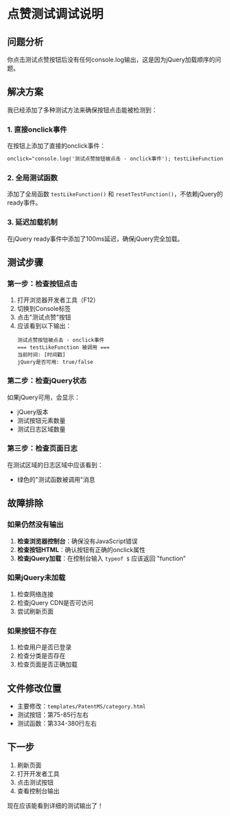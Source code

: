 # 点赞测试调试说明

## 问题分析
你点击测试点赞按钮后没有任何console.log输出，这是因为jQuery加载顺序的问题。

## 解决方案
我已经添加了多种测试方法来确保按钮点击能被检测到：

### 1. 直接onclick事件
在按钮上添加了直接的onclick事件：
```html
onclick="console.log('测试点赞按钮被点击 - onclick事件'); testLikeFunction();"
```

### 2. 全局测试函数
添加了全局函数 `testLikeFunction()` 和 `resetTestFunction()`，不依赖jQuery的ready事件。

### 3. 延迟加载机制
在jQuery ready事件中添加了100ms延迟，确保jQuery完全加载。

## 测试步骤

### 第一步：检查按钮点击
1. 打开浏览器开发者工具（F12）
2. 切换到Console标签
3. 点击"测试点赞"按钮
4. 应该看到以下输出：
   ```
   测试点赞按钮被点击 - onclick事件
   === testLikeFunction 被调用 ===
   当前时间: [时间戳]
   jQuery是否可用: true/false
   ```

### 第二步：检查jQuery状态
如果jQuery可用，会显示：
- jQuery版本
- 测试按钮元素数量
- 测试日志区域数量

### 第三步：检查页面日志
在测试区域的日志区域中应该看到：
- 绿色的"测试函数被调用"消息

## 故障排除

### 如果仍然没有输出
1. **检查浏览器控制台**：确保没有JavaScript错误
2. **检查按钮HTML**：确认按钮有正确的onclick属性
3. **检查jQuery加载**：在控制台输入 `typeof $` 应该返回 "function"

### 如果jQuery未加载
1. 检查网络连接
2. 检查jQuery CDN是否可访问
3. 尝试刷新页面

### 如果按钮不存在
1. 检查用户是否已登录
2. 检查分类是否存在
3. 检查页面是否正确加载

## 文件修改位置
- 主要修改：`templates/PatentMS/category.html`
- 测试按钮：第75-85行左右
- 测试函数：第334-380行左右

## 下一步
1. 刷新页面
2. 打开开发者工具
3. 点击测试按钮
4. 查看控制台输出

现在应该能看到详细的测试输出了！ 
